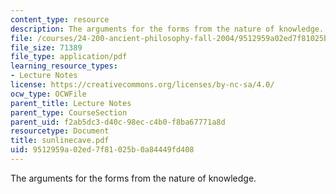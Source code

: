 ```yaml
---
content_type: resource
description: The arguments for the forms from the nature of knowledge.
file: /courses/24-200-ancient-philosophy-fall-2004/9512959a02ed7f81025b0a84449fd408_sunlinecave.pdf
file_size: 71389
file_type: application/pdf
learning_resource_types:
- Lecture Notes
license: https://creativecommons.org/licenses/by-nc-sa/4.0/
ocw_type: OCWFile
parent_title: Lecture Notes
parent_type: CourseSection
parent_uid: f2ab5dc3-d40c-98ec-c4b0-f8ba67771a8d
resourcetype: Document
title: sunlinecave.pdf
uid: 9512959a-02ed-7f81-025b-0a84449fd408
---
```

The arguments for the forms from the nature of knowledge.